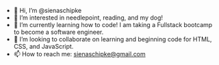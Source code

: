 - 👋 Hi, I’m @sienaschipke
- 👀 I’m interested in needlepoint, reading, and my dog!
- 🌱 I’m currently learning how to code! I am taking a Fullstack bootcamp to become a software engineer.
- 💞️ I’m looking to collaborate on learning and beginning code for HTML, CSS, and JavaScript.
- 📫 How to reach me: sienaschipke@gmail.com

<!---
sienaschipke/sienaschipke is a ✨ special ✨ repository because its `README.md` (this file) appears on your GitHub profile.
You can click the Preview link to take a look at your changes.
--->
